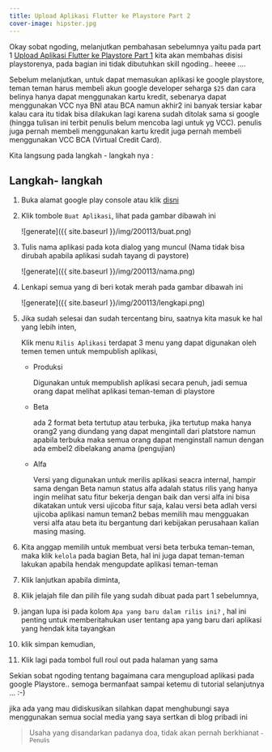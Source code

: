 ```yaml
---
title: Upload Aplikasi Flutter ke Playstore Part 2
cover-image: hipster.jpg
---
```


Okay sobat ngoding, melanjutkan pembahasan sebelumnya yaitu pada part 1 [Upload Aplikasi Flutter ke Playstore Part 1](https://thengoding.com/2020/01/10/upload-aplikasi-flutter-ke-playstore-part-1/) kita akan membahas disisi playstorenya, pada bagian ini tidak dibutuhkan skill ngoding.. heeee .... 
<!--more-->

Sebelum melanjutkan, untuk dapat memasukan aplikasi ke google playstore, teman teman harus membeli akun google developer seharga `$25` dan cara belinya hanya dapat menggunakan kartu kredit, sebenarya dapat menggunakan VCC nya BNI atau BCA namun akhir2 ini banyak tersiar kabar kalau cara itu tidak bisa dilakukan lagi karena sudah ditolak sama si google (hingga tulisan ini terbit penulis belum mencoba lagi untuk yg VCC). penulis juga pernah membeli menggunakan kartu kredit juga pernah membeli menggunakan VCC BCA (Virtual Credit Card).

Kita langsung pada langkah - langkah nya : 

##  Langkah- langkah ##

1. Buka alamat google play console atau klik [disni](https://play.google.com/apps/publish/)

2. Klik tombole `Buat Aplikasi`, lihat pada gambar dibawah ini
   
   ![generate]({{ site.baseurl }}/img/200113/buat.png)


3. Tulis nama aplikasi pada kota dialog yang muncul (Nama tidak bisa dirubah apabila aplikasi sudah tayang di paystore)

    ![generate]({{ site.baseurl }}/img/200113/nama.png)

4. Lenkapi semua yang di beri kotak merah pada gambar dibawah ini
   
   ![generate]({{ site.baseurl }}/img/200113/lengkapi.png)

5. Jika sudah selesai dan sudah tercentang biru, saatnya kita masuk ke hal yang lebih inten, 

    Klik menu `Rilis Aplikasi` terdapat 3 menu yang dapat digunakan oleh temen temen untuk mempublish aplikasi,

    - Produksi
  
        Digunakan untuk mempublish aplikasi secara penuh, jadi semua orang dapat melihat aplikasi teman-teman di playstore 

    - Beta

        ada 2 format beta tertutup atau terbuka, jika tertutup maka hanya orang2 yang diundang yang dapat mengintall dari platstore namun apabila terbuka maka semua orang dapat menginstall namun dengan ada embel2 dibelakang anama (pengujian)

    - Alfa

        Versi yang digunakan untuk merilis aplikasi seacra internal, hampir sama dengan Beta namun status alfa adalah status rilis yang hanya ingin melihat satu fitur bekerja dengan baik dan versi alfa ini bisa dikatakan untuk versi ujicoba fitur saja, kalau versi beta adlah versi ujicoba aplikasi namun teman2 bebas memilih mau mengguakan versi alfa atau beta itu bergantung dari kebijakan perusahaan kalian masing masing.

6. Kita anggap memilih untuk membuat versi beta terbuka teman-teman, maka klik `kelola` pada bagian Beta, hal ini juga dapat teman-teman lakukan apabila hendak mengupdate aplikasi teman-teman
   
7. Klik lanjutkan apabila diminta,
   
8. Klik  jelajah file dan pilih file yang sudah dibuat pada part 1 sebelumnya,
   
9. jangan lupa isi pada kolom `Apa yang baru dalam rilis ini?` , hal ini penting untuk memberitahukan user tentang apa yang baru dari aplikasi yang hendak kita tayangkan

10. klik simpan kemudian,
    
11. Klik lagi pada tombol full roul out pada halaman yang sama
    

Sekian sobat ngoding tentang bagaimana cara mengupload aplikasi pada google Playstore.. semoga bermanfaat sampai ketemu di tutorial selanjutnya ... :-)

jika ada yang mau didiskusikan silahkan dapat menghubungi saya menggunakan semua social media yang saya sertkan di blog pribadi ini

>Usaha yang disandarkan padanya doa, tidak akan pernah berkhianat<small> - Penulis</small>